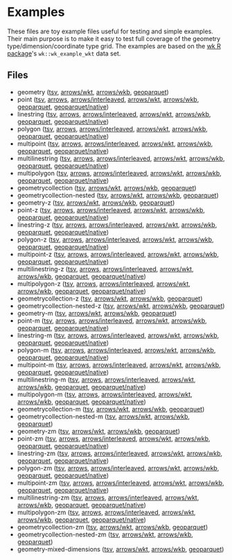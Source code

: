 
# Examples

These files are toy example files useful for testing and simple examples. Their main purpose is to make it easy to test full coverage of the geometry type/dimension/coordinate type grid. The examples are based on the [wk R package](https://github.com/paleolimbot/wk)'s `wk::wk_example_wkt` data set.

<!-- begin file listing -->


## Files

- geometry ([tsv](https://raw.githubusercontent.com/geoarrow/geoarrow-data/v0.2.0-rc0/example/files/example_geometry.tsv), [arrows/wkt](https://raw.githubusercontent.com/geoarrow/geoarrow-data/v0.2.0-rc0/example/files/example_geometry_wkt.arrows), [arrows/wkb](https://raw.githubusercontent.com/geoarrow/geoarrow-data/v0.2.0-rc0/example/files/example_geometry_wkb.arrows), [geoparquet](https://raw.githubusercontent.com/geoarrow/geoarrow-data/v0.2.0-rc0/example/files/example_geometry.parquet))
- point ([tsv](https://raw.githubusercontent.com/geoarrow/geoarrow-data/v0.2.0-rc0/example/files/example_point.tsv), [arrows](https://raw.githubusercontent.com/geoarrow/geoarrow-data/v0.2.0-rc0/example/files/example_point.arrows), [arrows/interleaved](https://raw.githubusercontent.com/geoarrow/geoarrow-data/v0.2.0-rc0/example/files/example_point_interleaved.arrows), [arrows/wkt](https://raw.githubusercontent.com/geoarrow/geoarrow-data/v0.2.0-rc0/example/files/example_point_wkt.arrows), [arrows/wkb](https://raw.githubusercontent.com/geoarrow/geoarrow-data/v0.2.0-rc0/example/files/example_point_wkb.arrows), [geoparquet](https://raw.githubusercontent.com/geoarrow/geoarrow-data/v0.2.0-rc0/example/files/example_point.parquet), [geoparquet/native](https://raw.githubusercontent.com/geoarrow/geoarrow-data/v0.2.0-rc0/example/files/example_point_native.parquet))
- linestring ([tsv](https://raw.githubusercontent.com/geoarrow/geoarrow-data/v0.2.0-rc0/example/files/example_linestring.tsv), [arrows](https://raw.githubusercontent.com/geoarrow/geoarrow-data/v0.2.0-rc0/example/files/example_linestring.arrows), [arrows/interleaved](https://raw.githubusercontent.com/geoarrow/geoarrow-data/v0.2.0-rc0/example/files/example_linestring_interleaved.arrows), [arrows/wkt](https://raw.githubusercontent.com/geoarrow/geoarrow-data/v0.2.0-rc0/example/files/example_linestring_wkt.arrows), [arrows/wkb](https://raw.githubusercontent.com/geoarrow/geoarrow-data/v0.2.0-rc0/example/files/example_linestring_wkb.arrows), [geoparquet](https://raw.githubusercontent.com/geoarrow/geoarrow-data/v0.2.0-rc0/example/files/example_linestring.parquet), [geoparquet/native](https://raw.githubusercontent.com/geoarrow/geoarrow-data/v0.2.0-rc0/example/files/example_linestring_native.parquet))
- polygon ([tsv](https://raw.githubusercontent.com/geoarrow/geoarrow-data/v0.2.0-rc0/example/files/example_polygon.tsv), [arrows](https://raw.githubusercontent.com/geoarrow/geoarrow-data/v0.2.0-rc0/example/files/example_polygon.arrows), [arrows/interleaved](https://raw.githubusercontent.com/geoarrow/geoarrow-data/v0.2.0-rc0/example/files/example_polygon_interleaved.arrows), [arrows/wkt](https://raw.githubusercontent.com/geoarrow/geoarrow-data/v0.2.0-rc0/example/files/example_polygon_wkt.arrows), [arrows/wkb](https://raw.githubusercontent.com/geoarrow/geoarrow-data/v0.2.0-rc0/example/files/example_polygon_wkb.arrows), [geoparquet](https://raw.githubusercontent.com/geoarrow/geoarrow-data/v0.2.0-rc0/example/files/example_polygon.parquet), [geoparquet/native](https://raw.githubusercontent.com/geoarrow/geoarrow-data/v0.2.0-rc0/example/files/example_polygon_native.parquet))
- multipoint ([tsv](https://raw.githubusercontent.com/geoarrow/geoarrow-data/v0.2.0-rc0/example/files/example_multipoint.tsv), [arrows](https://raw.githubusercontent.com/geoarrow/geoarrow-data/v0.2.0-rc0/example/files/example_multipoint.arrows), [arrows/interleaved](https://raw.githubusercontent.com/geoarrow/geoarrow-data/v0.2.0-rc0/example/files/example_multipoint_interleaved.arrows), [arrows/wkt](https://raw.githubusercontent.com/geoarrow/geoarrow-data/v0.2.0-rc0/example/files/example_multipoint_wkt.arrows), [arrows/wkb](https://raw.githubusercontent.com/geoarrow/geoarrow-data/v0.2.0-rc0/example/files/example_multipoint_wkb.arrows), [geoparquet](https://raw.githubusercontent.com/geoarrow/geoarrow-data/v0.2.0-rc0/example/files/example_multipoint.parquet), [geoparquet/native](https://raw.githubusercontent.com/geoarrow/geoarrow-data/v0.2.0-rc0/example/files/example_multipoint_native.parquet))
- multilinestring ([tsv](https://raw.githubusercontent.com/geoarrow/geoarrow-data/v0.2.0-rc0/example/files/example_multilinestring.tsv), [arrows](https://raw.githubusercontent.com/geoarrow/geoarrow-data/v0.2.0-rc0/example/files/example_multilinestring.arrows), [arrows/interleaved](https://raw.githubusercontent.com/geoarrow/geoarrow-data/v0.2.0-rc0/example/files/example_multilinestring_interleaved.arrows), [arrows/wkt](https://raw.githubusercontent.com/geoarrow/geoarrow-data/v0.2.0-rc0/example/files/example_multilinestring_wkt.arrows), [arrows/wkb](https://raw.githubusercontent.com/geoarrow/geoarrow-data/v0.2.0-rc0/example/files/example_multilinestring_wkb.arrows), [geoparquet](https://raw.githubusercontent.com/geoarrow/geoarrow-data/v0.2.0-rc0/example/files/example_multilinestring.parquet), [geoparquet/native](https://raw.githubusercontent.com/geoarrow/geoarrow-data/v0.2.0-rc0/example/files/example_multilinestring_native.parquet))
- multipolygon ([tsv](https://raw.githubusercontent.com/geoarrow/geoarrow-data/v0.2.0-rc0/example/files/example_multipolygon.tsv), [arrows](https://raw.githubusercontent.com/geoarrow/geoarrow-data/v0.2.0-rc0/example/files/example_multipolygon.arrows), [arrows/interleaved](https://raw.githubusercontent.com/geoarrow/geoarrow-data/v0.2.0-rc0/example/files/example_multipolygon_interleaved.arrows), [arrows/wkt](https://raw.githubusercontent.com/geoarrow/geoarrow-data/v0.2.0-rc0/example/files/example_multipolygon_wkt.arrows), [arrows/wkb](https://raw.githubusercontent.com/geoarrow/geoarrow-data/v0.2.0-rc0/example/files/example_multipolygon_wkb.arrows), [geoparquet](https://raw.githubusercontent.com/geoarrow/geoarrow-data/v0.2.0-rc0/example/files/example_multipolygon.parquet), [geoparquet/native](https://raw.githubusercontent.com/geoarrow/geoarrow-data/v0.2.0-rc0/example/files/example_multipolygon_native.parquet))
- geometrycollection ([tsv](https://raw.githubusercontent.com/geoarrow/geoarrow-data/v0.2.0-rc0/example/files/example_geometrycollection.tsv), [arrows/wkt](https://raw.githubusercontent.com/geoarrow/geoarrow-data/v0.2.0-rc0/example/files/example_geometrycollection_wkt.arrows), [arrows/wkb](https://raw.githubusercontent.com/geoarrow/geoarrow-data/v0.2.0-rc0/example/files/example_geometrycollection_wkb.arrows), [geoparquet](https://raw.githubusercontent.com/geoarrow/geoarrow-data/v0.2.0-rc0/example/files/example_geometrycollection.parquet))
- geometrycollection-nested ([tsv](https://raw.githubusercontent.com/geoarrow/geoarrow-data/v0.2.0-rc0/example/files/example_geometrycollection-nested.tsv), [arrows/wkt](https://raw.githubusercontent.com/geoarrow/geoarrow-data/v0.2.0-rc0/example/files/example_geometrycollection-nested_wkt.arrows), [arrows/wkb](https://raw.githubusercontent.com/geoarrow/geoarrow-data/v0.2.0-rc0/example/files/example_geometrycollection-nested_wkb.arrows), [geoparquet](https://raw.githubusercontent.com/geoarrow/geoarrow-data/v0.2.0-rc0/example/files/example_geometrycollection-nested.parquet))
- geometry-z ([tsv](https://raw.githubusercontent.com/geoarrow/geoarrow-data/v0.2.0-rc0/example/files/example_geometry-z.tsv), [arrows/wkt](https://raw.githubusercontent.com/geoarrow/geoarrow-data/v0.2.0-rc0/example/files/example_geometry-z_wkt.arrows), [arrows/wkb](https://raw.githubusercontent.com/geoarrow/geoarrow-data/v0.2.0-rc0/example/files/example_geometry-z_wkb.arrows), [geoparquet](https://raw.githubusercontent.com/geoarrow/geoarrow-data/v0.2.0-rc0/example/files/example_geometry-z.parquet))
- point-z ([tsv](https://raw.githubusercontent.com/geoarrow/geoarrow-data/v0.2.0-rc0/example/files/example_point-z.tsv), [arrows](https://raw.githubusercontent.com/geoarrow/geoarrow-data/v0.2.0-rc0/example/files/example_point-z.arrows), [arrows/interleaved](https://raw.githubusercontent.com/geoarrow/geoarrow-data/v0.2.0-rc0/example/files/example_point-z_interleaved.arrows), [arrows/wkt](https://raw.githubusercontent.com/geoarrow/geoarrow-data/v0.2.0-rc0/example/files/example_point-z_wkt.arrows), [arrows/wkb](https://raw.githubusercontent.com/geoarrow/geoarrow-data/v0.2.0-rc0/example/files/example_point-z_wkb.arrows), [geoparquet](https://raw.githubusercontent.com/geoarrow/geoarrow-data/v0.2.0-rc0/example/files/example_point-z.parquet), [geoparquet/native](https://raw.githubusercontent.com/geoarrow/geoarrow-data/v0.2.0-rc0/example/files/example_point-z_native.parquet))
- linestring-z ([tsv](https://raw.githubusercontent.com/geoarrow/geoarrow-data/v0.2.0-rc0/example/files/example_linestring-z.tsv), [arrows](https://raw.githubusercontent.com/geoarrow/geoarrow-data/v0.2.0-rc0/example/files/example_linestring-z.arrows), [arrows/interleaved](https://raw.githubusercontent.com/geoarrow/geoarrow-data/v0.2.0-rc0/example/files/example_linestring-z_interleaved.arrows), [arrows/wkt](https://raw.githubusercontent.com/geoarrow/geoarrow-data/v0.2.0-rc0/example/files/example_linestring-z_wkt.arrows), [arrows/wkb](https://raw.githubusercontent.com/geoarrow/geoarrow-data/v0.2.0-rc0/example/files/example_linestring-z_wkb.arrows), [geoparquet](https://raw.githubusercontent.com/geoarrow/geoarrow-data/v0.2.0-rc0/example/files/example_linestring-z.parquet), [geoparquet/native](https://raw.githubusercontent.com/geoarrow/geoarrow-data/v0.2.0-rc0/example/files/example_linestring-z_native.parquet))
- polygon-z ([tsv](https://raw.githubusercontent.com/geoarrow/geoarrow-data/v0.2.0-rc0/example/files/example_polygon-z.tsv), [arrows](https://raw.githubusercontent.com/geoarrow/geoarrow-data/v0.2.0-rc0/example/files/example_polygon-z.arrows), [arrows/interleaved](https://raw.githubusercontent.com/geoarrow/geoarrow-data/v0.2.0-rc0/example/files/example_polygon-z_interleaved.arrows), [arrows/wkt](https://raw.githubusercontent.com/geoarrow/geoarrow-data/v0.2.0-rc0/example/files/example_polygon-z_wkt.arrows), [arrows/wkb](https://raw.githubusercontent.com/geoarrow/geoarrow-data/v0.2.0-rc0/example/files/example_polygon-z_wkb.arrows), [geoparquet](https://raw.githubusercontent.com/geoarrow/geoarrow-data/v0.2.0-rc0/example/files/example_polygon-z.parquet), [geoparquet/native](https://raw.githubusercontent.com/geoarrow/geoarrow-data/v0.2.0-rc0/example/files/example_polygon-z_native.parquet))
- multipoint-z ([tsv](https://raw.githubusercontent.com/geoarrow/geoarrow-data/v0.2.0-rc0/example/files/example_multipoint-z.tsv), [arrows](https://raw.githubusercontent.com/geoarrow/geoarrow-data/v0.2.0-rc0/example/files/example_multipoint-z.arrows), [arrows/interleaved](https://raw.githubusercontent.com/geoarrow/geoarrow-data/v0.2.0-rc0/example/files/example_multipoint-z_interleaved.arrows), [arrows/wkt](https://raw.githubusercontent.com/geoarrow/geoarrow-data/v0.2.0-rc0/example/files/example_multipoint-z_wkt.arrows), [arrows/wkb](https://raw.githubusercontent.com/geoarrow/geoarrow-data/v0.2.0-rc0/example/files/example_multipoint-z_wkb.arrows), [geoparquet](https://raw.githubusercontent.com/geoarrow/geoarrow-data/v0.2.0-rc0/example/files/example_multipoint-z.parquet), [geoparquet/native](https://raw.githubusercontent.com/geoarrow/geoarrow-data/v0.2.0-rc0/example/files/example_multipoint-z_native.parquet))
- multilinestring-z ([tsv](https://raw.githubusercontent.com/geoarrow/geoarrow-data/v0.2.0-rc0/example/files/example_multilinestring-z.tsv), [arrows](https://raw.githubusercontent.com/geoarrow/geoarrow-data/v0.2.0-rc0/example/files/example_multilinestring-z.arrows), [arrows/interleaved](https://raw.githubusercontent.com/geoarrow/geoarrow-data/v0.2.0-rc0/example/files/example_multilinestring-z_interleaved.arrows), [arrows/wkt](https://raw.githubusercontent.com/geoarrow/geoarrow-data/v0.2.0-rc0/example/files/example_multilinestring-z_wkt.arrows), [arrows/wkb](https://raw.githubusercontent.com/geoarrow/geoarrow-data/v0.2.0-rc0/example/files/example_multilinestring-z_wkb.arrows), [geoparquet](https://raw.githubusercontent.com/geoarrow/geoarrow-data/v0.2.0-rc0/example/files/example_multilinestring-z.parquet), [geoparquet/native](https://raw.githubusercontent.com/geoarrow/geoarrow-data/v0.2.0-rc0/example/files/example_multilinestring-z_native.parquet))
- multipolygon-z ([tsv](https://raw.githubusercontent.com/geoarrow/geoarrow-data/v0.2.0-rc0/example/files/example_multipolygon-z.tsv), [arrows](https://raw.githubusercontent.com/geoarrow/geoarrow-data/v0.2.0-rc0/example/files/example_multipolygon-z.arrows), [arrows/interleaved](https://raw.githubusercontent.com/geoarrow/geoarrow-data/v0.2.0-rc0/example/files/example_multipolygon-z_interleaved.arrows), [arrows/wkt](https://raw.githubusercontent.com/geoarrow/geoarrow-data/v0.2.0-rc0/example/files/example_multipolygon-z_wkt.arrows), [arrows/wkb](https://raw.githubusercontent.com/geoarrow/geoarrow-data/v0.2.0-rc0/example/files/example_multipolygon-z_wkb.arrows), [geoparquet](https://raw.githubusercontent.com/geoarrow/geoarrow-data/v0.2.0-rc0/example/files/example_multipolygon-z.parquet), [geoparquet/native](https://raw.githubusercontent.com/geoarrow/geoarrow-data/v0.2.0-rc0/example/files/example_multipolygon-z_native.parquet))
- geometrycollection-z ([tsv](https://raw.githubusercontent.com/geoarrow/geoarrow-data/v0.2.0-rc0/example/files/example_geometrycollection-z.tsv), [arrows/wkt](https://raw.githubusercontent.com/geoarrow/geoarrow-data/v0.2.0-rc0/example/files/example_geometrycollection-z_wkt.arrows), [arrows/wkb](https://raw.githubusercontent.com/geoarrow/geoarrow-data/v0.2.0-rc0/example/files/example_geometrycollection-z_wkb.arrows), [geoparquet](https://raw.githubusercontent.com/geoarrow/geoarrow-data/v0.2.0-rc0/example/files/example_geometrycollection-z.parquet))
- geometrycollection-nested-z ([tsv](https://raw.githubusercontent.com/geoarrow/geoarrow-data/v0.2.0-rc0/example/files/example_geometrycollection-nested-z.tsv), [arrows/wkt](https://raw.githubusercontent.com/geoarrow/geoarrow-data/v0.2.0-rc0/example/files/example_geometrycollection-nested-z_wkt.arrows), [arrows/wkb](https://raw.githubusercontent.com/geoarrow/geoarrow-data/v0.2.0-rc0/example/files/example_geometrycollection-nested-z_wkb.arrows), [geoparquet](https://raw.githubusercontent.com/geoarrow/geoarrow-data/v0.2.0-rc0/example/files/example_geometrycollection-nested-z.parquet))
- geometry-m ([tsv](https://raw.githubusercontent.com/geoarrow/geoarrow-data/v0.2.0-rc0/example/files/example_geometry-m.tsv), [arrows/wkt](https://raw.githubusercontent.com/geoarrow/geoarrow-data/v0.2.0-rc0/example/files/example_geometry-m_wkt.arrows), [arrows/wkb](https://raw.githubusercontent.com/geoarrow/geoarrow-data/v0.2.0-rc0/example/files/example_geometry-m_wkb.arrows), [geoparquet](https://raw.githubusercontent.com/geoarrow/geoarrow-data/v0.2.0-rc0/example/files/example_geometry-m.parquet))
- point-m ([tsv](https://raw.githubusercontent.com/geoarrow/geoarrow-data/v0.2.0-rc0/example/files/example_point-m.tsv), [arrows](https://raw.githubusercontent.com/geoarrow/geoarrow-data/v0.2.0-rc0/example/files/example_point-m.arrows), [arrows/interleaved](https://raw.githubusercontent.com/geoarrow/geoarrow-data/v0.2.0-rc0/example/files/example_point-m_interleaved.arrows), [arrows/wkt](https://raw.githubusercontent.com/geoarrow/geoarrow-data/v0.2.0-rc0/example/files/example_point-m_wkt.arrows), [arrows/wkb](https://raw.githubusercontent.com/geoarrow/geoarrow-data/v0.2.0-rc0/example/files/example_point-m_wkb.arrows), [geoparquet](https://raw.githubusercontent.com/geoarrow/geoarrow-data/v0.2.0-rc0/example/files/example_point-m.parquet), [geoparquet/native](https://raw.githubusercontent.com/geoarrow/geoarrow-data/v0.2.0-rc0/example/files/example_point-m_native.parquet))
- linestring-m ([tsv](https://raw.githubusercontent.com/geoarrow/geoarrow-data/v0.2.0-rc0/example/files/example_linestring-m.tsv), [arrows](https://raw.githubusercontent.com/geoarrow/geoarrow-data/v0.2.0-rc0/example/files/example_linestring-m.arrows), [arrows/interleaved](https://raw.githubusercontent.com/geoarrow/geoarrow-data/v0.2.0-rc0/example/files/example_linestring-m_interleaved.arrows), [arrows/wkt](https://raw.githubusercontent.com/geoarrow/geoarrow-data/v0.2.0-rc0/example/files/example_linestring-m_wkt.arrows), [arrows/wkb](https://raw.githubusercontent.com/geoarrow/geoarrow-data/v0.2.0-rc0/example/files/example_linestring-m_wkb.arrows), [geoparquet](https://raw.githubusercontent.com/geoarrow/geoarrow-data/v0.2.0-rc0/example/files/example_linestring-m.parquet), [geoparquet/native](https://raw.githubusercontent.com/geoarrow/geoarrow-data/v0.2.0-rc0/example/files/example_linestring-m_native.parquet))
- polygon-m ([tsv](https://raw.githubusercontent.com/geoarrow/geoarrow-data/v0.2.0-rc0/example/files/example_polygon-m.tsv), [arrows](https://raw.githubusercontent.com/geoarrow/geoarrow-data/v0.2.0-rc0/example/files/example_polygon-m.arrows), [arrows/interleaved](https://raw.githubusercontent.com/geoarrow/geoarrow-data/v0.2.0-rc0/example/files/example_polygon-m_interleaved.arrows), [arrows/wkt](https://raw.githubusercontent.com/geoarrow/geoarrow-data/v0.2.0-rc0/example/files/example_polygon-m_wkt.arrows), [arrows/wkb](https://raw.githubusercontent.com/geoarrow/geoarrow-data/v0.2.0-rc0/example/files/example_polygon-m_wkb.arrows), [geoparquet](https://raw.githubusercontent.com/geoarrow/geoarrow-data/v0.2.0-rc0/example/files/example_polygon-m.parquet), [geoparquet/native](https://raw.githubusercontent.com/geoarrow/geoarrow-data/v0.2.0-rc0/example/files/example_polygon-m_native.parquet))
- multipoint-m ([tsv](https://raw.githubusercontent.com/geoarrow/geoarrow-data/v0.2.0-rc0/example/files/example_multipoint-m.tsv), [arrows](https://raw.githubusercontent.com/geoarrow/geoarrow-data/v0.2.0-rc0/example/files/example_multipoint-m.arrows), [arrows/interleaved](https://raw.githubusercontent.com/geoarrow/geoarrow-data/v0.2.0-rc0/example/files/example_multipoint-m_interleaved.arrows), [arrows/wkt](https://raw.githubusercontent.com/geoarrow/geoarrow-data/v0.2.0-rc0/example/files/example_multipoint-m_wkt.arrows), [arrows/wkb](https://raw.githubusercontent.com/geoarrow/geoarrow-data/v0.2.0-rc0/example/files/example_multipoint-m_wkb.arrows), [geoparquet](https://raw.githubusercontent.com/geoarrow/geoarrow-data/v0.2.0-rc0/example/files/example_multipoint-m.parquet), [geoparquet/native](https://raw.githubusercontent.com/geoarrow/geoarrow-data/v0.2.0-rc0/example/files/example_multipoint-m_native.parquet))
- multilinestring-m ([tsv](https://raw.githubusercontent.com/geoarrow/geoarrow-data/v0.2.0-rc0/example/files/example_multilinestring-m.tsv), [arrows](https://raw.githubusercontent.com/geoarrow/geoarrow-data/v0.2.0-rc0/example/files/example_multilinestring-m.arrows), [arrows/interleaved](https://raw.githubusercontent.com/geoarrow/geoarrow-data/v0.2.0-rc0/example/files/example_multilinestring-m_interleaved.arrows), [arrows/wkt](https://raw.githubusercontent.com/geoarrow/geoarrow-data/v0.2.0-rc0/example/files/example_multilinestring-m_wkt.arrows), [arrows/wkb](https://raw.githubusercontent.com/geoarrow/geoarrow-data/v0.2.0-rc0/example/files/example_multilinestring-m_wkb.arrows), [geoparquet](https://raw.githubusercontent.com/geoarrow/geoarrow-data/v0.2.0-rc0/example/files/example_multilinestring-m.parquet), [geoparquet/native](https://raw.githubusercontent.com/geoarrow/geoarrow-data/v0.2.0-rc0/example/files/example_multilinestring-m_native.parquet))
- multipolygon-m ([tsv](https://raw.githubusercontent.com/geoarrow/geoarrow-data/v0.2.0-rc0/example/files/example_multipolygon-m.tsv), [arrows](https://raw.githubusercontent.com/geoarrow/geoarrow-data/v0.2.0-rc0/example/files/example_multipolygon-m.arrows), [arrows/interleaved](https://raw.githubusercontent.com/geoarrow/geoarrow-data/v0.2.0-rc0/example/files/example_multipolygon-m_interleaved.arrows), [arrows/wkt](https://raw.githubusercontent.com/geoarrow/geoarrow-data/v0.2.0-rc0/example/files/example_multipolygon-m_wkt.arrows), [arrows/wkb](https://raw.githubusercontent.com/geoarrow/geoarrow-data/v0.2.0-rc0/example/files/example_multipolygon-m_wkb.arrows), [geoparquet](https://raw.githubusercontent.com/geoarrow/geoarrow-data/v0.2.0-rc0/example/files/example_multipolygon-m.parquet), [geoparquet/native](https://raw.githubusercontent.com/geoarrow/geoarrow-data/v0.2.0-rc0/example/files/example_multipolygon-m_native.parquet))
- geometrycollection-m ([tsv](https://raw.githubusercontent.com/geoarrow/geoarrow-data/v0.2.0-rc0/example/files/example_geometrycollection-m.tsv), [arrows/wkt](https://raw.githubusercontent.com/geoarrow/geoarrow-data/v0.2.0-rc0/example/files/example_geometrycollection-m_wkt.arrows), [arrows/wkb](https://raw.githubusercontent.com/geoarrow/geoarrow-data/v0.2.0-rc0/example/files/example_geometrycollection-m_wkb.arrows), [geoparquet](https://raw.githubusercontent.com/geoarrow/geoarrow-data/v0.2.0-rc0/example/files/example_geometrycollection-m.parquet))
- geometrycollection-nested-m ([tsv](https://raw.githubusercontent.com/geoarrow/geoarrow-data/v0.2.0-rc0/example/files/example_geometrycollection-nested-m.tsv), [arrows/wkt](https://raw.githubusercontent.com/geoarrow/geoarrow-data/v0.2.0-rc0/example/files/example_geometrycollection-nested-m_wkt.arrows), [arrows/wkb](https://raw.githubusercontent.com/geoarrow/geoarrow-data/v0.2.0-rc0/example/files/example_geometrycollection-nested-m_wkb.arrows), [geoparquet](https://raw.githubusercontent.com/geoarrow/geoarrow-data/v0.2.0-rc0/example/files/example_geometrycollection-nested-m.parquet))
- geometry-zm ([tsv](https://raw.githubusercontent.com/geoarrow/geoarrow-data/v0.2.0-rc0/example/files/example_geometry-zm.tsv), [arrows/wkt](https://raw.githubusercontent.com/geoarrow/geoarrow-data/v0.2.0-rc0/example/files/example_geometry-zm_wkt.arrows), [arrows/wkb](https://raw.githubusercontent.com/geoarrow/geoarrow-data/v0.2.0-rc0/example/files/example_geometry-zm_wkb.arrows), [geoparquet](https://raw.githubusercontent.com/geoarrow/geoarrow-data/v0.2.0-rc0/example/files/example_geometry-zm.parquet))
- point-zm ([tsv](https://raw.githubusercontent.com/geoarrow/geoarrow-data/v0.2.0-rc0/example/files/example_point-zm.tsv), [arrows](https://raw.githubusercontent.com/geoarrow/geoarrow-data/v0.2.0-rc0/example/files/example_point-zm.arrows), [arrows/interleaved](https://raw.githubusercontent.com/geoarrow/geoarrow-data/v0.2.0-rc0/example/files/example_point-zm_interleaved.arrows), [arrows/wkt](https://raw.githubusercontent.com/geoarrow/geoarrow-data/v0.2.0-rc0/example/files/example_point-zm_wkt.arrows), [arrows/wkb](https://raw.githubusercontent.com/geoarrow/geoarrow-data/v0.2.0-rc0/example/files/example_point-zm_wkb.arrows), [geoparquet](https://raw.githubusercontent.com/geoarrow/geoarrow-data/v0.2.0-rc0/example/files/example_point-zm.parquet), [geoparquet/native](https://raw.githubusercontent.com/geoarrow/geoarrow-data/v0.2.0-rc0/example/files/example_point-zm_native.parquet))
- linestring-zm ([tsv](https://raw.githubusercontent.com/geoarrow/geoarrow-data/v0.2.0-rc0/example/files/example_linestring-zm.tsv), [arrows](https://raw.githubusercontent.com/geoarrow/geoarrow-data/v0.2.0-rc0/example/files/example_linestring-zm.arrows), [arrows/interleaved](https://raw.githubusercontent.com/geoarrow/geoarrow-data/v0.2.0-rc0/example/files/example_linestring-zm_interleaved.arrows), [arrows/wkt](https://raw.githubusercontent.com/geoarrow/geoarrow-data/v0.2.0-rc0/example/files/example_linestring-zm_wkt.arrows), [arrows/wkb](https://raw.githubusercontent.com/geoarrow/geoarrow-data/v0.2.0-rc0/example/files/example_linestring-zm_wkb.arrows), [geoparquet](https://raw.githubusercontent.com/geoarrow/geoarrow-data/v0.2.0-rc0/example/files/example_linestring-zm.parquet), [geoparquet/native](https://raw.githubusercontent.com/geoarrow/geoarrow-data/v0.2.0-rc0/example/files/example_linestring-zm_native.parquet))
- polygon-zm ([tsv](https://raw.githubusercontent.com/geoarrow/geoarrow-data/v0.2.0-rc0/example/files/example_polygon-zm.tsv), [arrows](https://raw.githubusercontent.com/geoarrow/geoarrow-data/v0.2.0-rc0/example/files/example_polygon-zm.arrows), [arrows/interleaved](https://raw.githubusercontent.com/geoarrow/geoarrow-data/v0.2.0-rc0/example/files/example_polygon-zm_interleaved.arrows), [arrows/wkt](https://raw.githubusercontent.com/geoarrow/geoarrow-data/v0.2.0-rc0/example/files/example_polygon-zm_wkt.arrows), [arrows/wkb](https://raw.githubusercontent.com/geoarrow/geoarrow-data/v0.2.0-rc0/example/files/example_polygon-zm_wkb.arrows), [geoparquet](https://raw.githubusercontent.com/geoarrow/geoarrow-data/v0.2.0-rc0/example/files/example_polygon-zm.parquet), [geoparquet/native](https://raw.githubusercontent.com/geoarrow/geoarrow-data/v0.2.0-rc0/example/files/example_polygon-zm_native.parquet))
- multipoint-zm ([tsv](https://raw.githubusercontent.com/geoarrow/geoarrow-data/v0.2.0-rc0/example/files/example_multipoint-zm.tsv), [arrows](https://raw.githubusercontent.com/geoarrow/geoarrow-data/v0.2.0-rc0/example/files/example_multipoint-zm.arrows), [arrows/interleaved](https://raw.githubusercontent.com/geoarrow/geoarrow-data/v0.2.0-rc0/example/files/example_multipoint-zm_interleaved.arrows), [arrows/wkt](https://raw.githubusercontent.com/geoarrow/geoarrow-data/v0.2.0-rc0/example/files/example_multipoint-zm_wkt.arrows), [arrows/wkb](https://raw.githubusercontent.com/geoarrow/geoarrow-data/v0.2.0-rc0/example/files/example_multipoint-zm_wkb.arrows), [geoparquet](https://raw.githubusercontent.com/geoarrow/geoarrow-data/v0.2.0-rc0/example/files/example_multipoint-zm.parquet), [geoparquet/native](https://raw.githubusercontent.com/geoarrow/geoarrow-data/v0.2.0-rc0/example/files/example_multipoint-zm_native.parquet))
- multilinestring-zm ([tsv](https://raw.githubusercontent.com/geoarrow/geoarrow-data/v0.2.0-rc0/example/files/example_multilinestring-zm.tsv), [arrows](https://raw.githubusercontent.com/geoarrow/geoarrow-data/v0.2.0-rc0/example/files/example_multilinestring-zm.arrows), [arrows/interleaved](https://raw.githubusercontent.com/geoarrow/geoarrow-data/v0.2.0-rc0/example/files/example_multilinestring-zm_interleaved.arrows), [arrows/wkt](https://raw.githubusercontent.com/geoarrow/geoarrow-data/v0.2.0-rc0/example/files/example_multilinestring-zm_wkt.arrows), [arrows/wkb](https://raw.githubusercontent.com/geoarrow/geoarrow-data/v0.2.0-rc0/example/files/example_multilinestring-zm_wkb.arrows), [geoparquet](https://raw.githubusercontent.com/geoarrow/geoarrow-data/v0.2.0-rc0/example/files/example_multilinestring-zm.parquet), [geoparquet/native](https://raw.githubusercontent.com/geoarrow/geoarrow-data/v0.2.0-rc0/example/files/example_multilinestring-zm_native.parquet))
- multipolygon-zm ([tsv](https://raw.githubusercontent.com/geoarrow/geoarrow-data/v0.2.0-rc0/example/files/example_multipolygon-zm.tsv), [arrows](https://raw.githubusercontent.com/geoarrow/geoarrow-data/v0.2.0-rc0/example/files/example_multipolygon-zm.arrows), [arrows/interleaved](https://raw.githubusercontent.com/geoarrow/geoarrow-data/v0.2.0-rc0/example/files/example_multipolygon-zm_interleaved.arrows), [arrows/wkt](https://raw.githubusercontent.com/geoarrow/geoarrow-data/v0.2.0-rc0/example/files/example_multipolygon-zm_wkt.arrows), [arrows/wkb](https://raw.githubusercontent.com/geoarrow/geoarrow-data/v0.2.0-rc0/example/files/example_multipolygon-zm_wkb.arrows), [geoparquet](https://raw.githubusercontent.com/geoarrow/geoarrow-data/v0.2.0-rc0/example/files/example_multipolygon-zm.parquet), [geoparquet/native](https://raw.githubusercontent.com/geoarrow/geoarrow-data/v0.2.0-rc0/example/files/example_multipolygon-zm_native.parquet))
- geometrycollection-zm ([tsv](https://raw.githubusercontent.com/geoarrow/geoarrow-data/v0.2.0-rc0/example/files/example_geometrycollection-zm.tsv), [arrows/wkt](https://raw.githubusercontent.com/geoarrow/geoarrow-data/v0.2.0-rc0/example/files/example_geometrycollection-zm_wkt.arrows), [arrows/wkb](https://raw.githubusercontent.com/geoarrow/geoarrow-data/v0.2.0-rc0/example/files/example_geometrycollection-zm_wkb.arrows), [geoparquet](https://raw.githubusercontent.com/geoarrow/geoarrow-data/v0.2.0-rc0/example/files/example_geometrycollection-zm.parquet))
- geometrycollection-nested-zm ([tsv](https://raw.githubusercontent.com/geoarrow/geoarrow-data/v0.2.0-rc0/example/files/example_geometrycollection-nested-zm.tsv), [arrows/wkt](https://raw.githubusercontent.com/geoarrow/geoarrow-data/v0.2.0-rc0/example/files/example_geometrycollection-nested-zm_wkt.arrows), [arrows/wkb](https://raw.githubusercontent.com/geoarrow/geoarrow-data/v0.2.0-rc0/example/files/example_geometrycollection-nested-zm_wkb.arrows), [geoparquet](https://raw.githubusercontent.com/geoarrow/geoarrow-data/v0.2.0-rc0/example/files/example_geometrycollection-nested-zm.parquet))
- geometry-mixed-dimensions ([tsv](https://raw.githubusercontent.com/geoarrow/geoarrow-data/v0.2.0-rc0/example/files/example_geometry-mixed-dimensions.tsv), [arrows/wkt](https://raw.githubusercontent.com/geoarrow/geoarrow-data/v0.2.0-rc0/example/files/example_geometry-mixed-dimensions_wkt.arrows), [arrows/wkb](https://raw.githubusercontent.com/geoarrow/geoarrow-data/v0.2.0-rc0/example/files/example_geometry-mixed-dimensions_wkb.arrows), [geoparquet](https://raw.githubusercontent.com/geoarrow/geoarrow-data/v0.2.0-rc0/example/files/example_geometry-mixed-dimensions.parquet))
